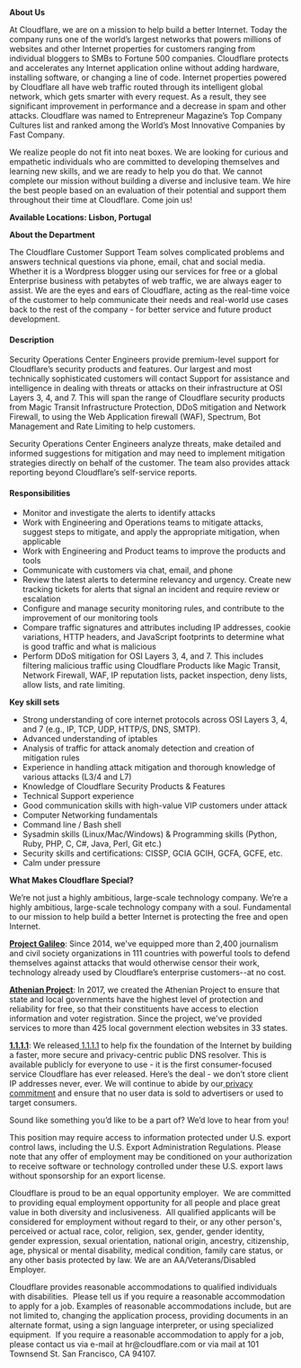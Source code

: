 <div class="content-intro">
	<div><strong>About Us</strong></div>
	<div>
		<p>At Cloudflare, we are on a mission to help build a better Internet. Today the company runs one of the world’s largest networks that powers millions of websites and other Internet properties for customers ranging from individual bloggers to SMBs to Fortune 500 companies. Cloudflare protects and accelerates any Internet application online without adding hardware, installing software, or changing a line of code. Internet properties powered by Cloudflare all have web traffic routed through its intelligent global network, which gets smarter with every request. As a result, they see significant improvement in performance and a decrease in spam and other attacks. Cloudflare was named to Entrepreneur Magazine’s Top Company Cultures list and ranked among the World’s Most Innovative Companies by Fast Company.&nbsp;</p>
		<p><span style="font-weight: 400;">We realize people do not fit into neat boxes. We are looking for curious and empathetic individuals who are committed to developing themselves and learning new skills, and we are ready to help you do that. We cannot complete our mission without building a diverse and inclusive team. We hire the best people based on an evaluation of their potential and support them throughout their time at Cloudflare. Come join us!&nbsp;</span></p>
	</div>
</div>
<p><strong>Available Locations: Lisbon, Portugal&nbsp;</strong></p>
<p><strong>About the Department</strong></p>
<p>The Cloudflare Customer Support Team solves complicated problems and answers technical questions via phone, email, chat and social media. Whether it is a Wordpress blogger using our services for free or a global Enterprise business with petabytes of web traffic, we are always eager to assist. We are the eyes and ears of Cloudflare, acting as the real-time voice of the customer to help communicate their needs and real-world use cases back to the rest of the company - for better service and future product development.</p>
<h4><strong>Description</strong></h4>
<p>Security Operations Center Engineers provide premium-level support for Cloudflare’s security products and features. Our largest and most technically sophisticated customers will contact Support for assistance and intelligence in dealing with threats or attacks on their infrastructure at OSI Layers 3, 4, and 7. This will span the range of Cloudflare security products from Magic Transit Infrastructure Protection, DDoS mitigation and Network Firewall, to using the Web Application firewall (WAF), Spectrum, Bot Management and Rate Limiting to help customers.</p>
<p>Security Operations Center Engineers analyze threats, make detailed and informed suggestions for mitigation and may need to implement mitigation strategies directly on behalf of the customer. The team also provides attack reporting beyond Cloudflare’s self-service reports.</p>
<h4><strong>Responsibilities</strong></h4>
<ul>
	<li>Monitor and investigate the alerts to identify attacks</li>
	<li>Work with Engineering and Operations teams to mitigate attacks, suggest steps to mitigate, and apply the appropriate mitigation, when applicable</li>
	<li>Work with Engineering and Product teams to improve the products and tools</li>
	<li>Communicate with customers via chat, email, and phone&nbsp;</li>
	<li>Review the latest alerts to determine relevancy and urgency. Create new tracking tickets for alerts that signal an incident and require review or escalation</li>
	<li>Configure and manage security monitoring rules, and contribute to the improvement of our monitoring tools</li>
	<li>Compare traffic signatures and attributes including IP addresses, cookie variations, HTTP headers, and JavaScript footprints to determine what is good traffic and what is malicious</li>
	<li>Perform DDoS mitigation for OSI Layers 3, 4, and 7. This includes filtering malicious traffic using Cloudflare Products like Magic Transit, Network Firewall, WAF, IP reputation lists, packet inspection, deny lists, allow lists, and rate limiting.</li>
</ul>
<p><strong>Key skill sets</strong></p>
<ul>
	<li>Strong understanding of core internet protocols across OSI Layers 3, 4, and 7 (e.g., IP, TCP, UDP, HTTP/S, DNS, SMTP).</li>
	<li>Advanced understanding of iptables</li>
	<li>Analysis of traffic for attack anomaly detection and creation of mitigation rules</li>
	<li>Experience in handling attack mitigation and thorough knowledge of various attacks (L3/4 and L7)</li>
	<li>Knowledge of Cloudflare Security Products &amp; Features</li>
	<li>Technical Support experience</li>
	<li>Good communication skills with high-value VIP customers under attack</li>
	<li>Computer Networking fundamentals&nbsp;</li>
	<li>Command line / Bash shell</li>
	<li>Sysadmin skills (Linux/Mac/Windows) &amp; Programming skills (Python, Ruby, PHP, C, C#, Java, Perl, Git etc.)</li>
	<li>Security skills and certifications: CISSP, GCIA GCIH, GCFA, GCFE, etc.</li>
	<li>Calm under pressure</li>
</ul>
<div class="content-conclusion">
	<p><strong>What Makes Cloudflare Special?</strong></p>
	<p><span style="font-weight: 400;">We’re not just a highly ambitious, large-scale technology company. We’re a highly ambitious, large-scale technology company with a soul. Fundamental to our mission to help build a better Internet is protecting the free and open Internet.</span></p>
	<p><a href="https://blog.cloudflare.com/protecting-free-expression-online/"><strong>Project Galileo</strong></a><span style="font-weight: 400;">: Since 2014, we've equipped more than 2,400 journalism and civil society organizations in 111 countries with powerful tools to defend themselves against attacks that would otherwise censor their work, technology already used by Cloudflare’s enterprise customers--at no cost.</span></p>
	<p><strong><a href="https://www.cloudflare.com/athenian/">Athenian Project</a></strong><span style="font-weight: 400;">: In 2017, we created the Athenian Project to ensure that state and local governments have the highest level of protection and reliability for free, so that their constituents have access to election information and voter registration. Since the project, we've provided services to more than 425 local government election websites in 33 states.</span></p>
	<p><a href="https://1.1.1.1/"><strong>1.1.1.1</strong></a><span style="font-weight: 400;">: We released</span><a href="https://1.1.1.1/"> <span style="font-weight: 400;">1.1.1.1</span></a><span style="font-weight: 400;"> to help fix the foundation of the Internet by building a faster, more secure and privacy-centric public DNS resolver. This is available publicly for everyone to use - it is the first consumer-focused service Cloudflare has ever released. Here’s the deal - we don’t store client IP addresses never, ever. We will continue to abide by our</span><a href="https://developers.cloudflare.com/1.1.1.1/privacy/public-dns-resolver"> privacy commitment</a><span style="font-weight: 400;"> and ensure that no user data is sold to advertisers or used to target consumers.</span></p>
	<p><span style="font-weight: 400;">Sound like something you’d like to be a part of? We’d love to hear from you!</span></p>
	<p><span style="font-weight: 400;">This position may require access to information protected under U.S. export control laws, including the U.S. Export Administration Regulations. Please note that any offer of employment may be conditioned on your authorization to receive software or technology controlled under these U.S. export laws without sponsorship for an export license.</span></p>
	<p><span style="font-weight: 400;">Cloudflare is proud to be an equal opportunity employer. &nbsp;We are committed to providing equal employment opportunity for all people and place great value in both diversity and inclusiveness. &nbsp;All qualified applicants will be considered for employment without regard to their, or any other person's, perceived or actual</span> <span style="font-weight: 400;">race, color, religion, sex, gender, gender identity, gender expression, sexual orientation, national origin, ancestry, citizenship, age, physical or mental disability, medical condition, family care status, or any other basis protected by law. </span><span style="font-weight: 400;">We are an AA/Veterans/Disabled Employer.</span></p>
	<p><span style="font-weight: 400;">Cloudflare provides reasonable accommodations to qualified individuals with disabilities. &nbsp;Please tell us if you require a reasonable accommodation to apply for a job. Examples of reasonable accommodations include, but are not limited to, changing the application process, providing documents in an alternate format, using a sign language interpreter, or using specialized equipment. &nbsp;If you require a reasonable accommodation to apply for a job, please contact us via e-mail at </span><span style="font-weight: 400;">hr@cloudflare.com</span><span style="font-weight: 400;"> or via mail at 101 Townsend St. San Francisco, CA 94107.</span></p>
</div>